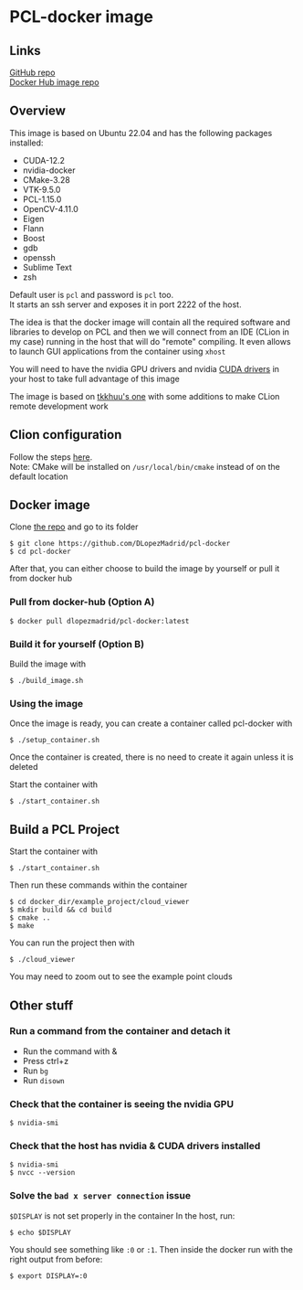 # PCL-docker image
## Links
[GitHub repo](https://github.com/DLopezMadrid/pcl-docker)  
[Docker Hub image repo](https://hub.docker.com/repository/docker/dlopezmadrid/pcl-docker)


## Overview
This image is based on Ubuntu 22.04 and has the following packages installed:
- CUDA-12.2
- nvidia-docker
- CMake-3.28
- VTK-9.5.0
- PCL-1.15.0
- OpenCV-4.11.0
- Eigen
- Flann
- Boost
- gdb
- openssh
- Sublime Text
- zsh

Default user is `pcl` and password is `pcl` too.  
It starts an ssh server and exposes it in port 2222 of the host.

The idea is that the docker image will contain all the required software and libraries to develop on PCL and then we will connect from an IDE (CLion in my case) running in the host that will do "remote" compiling. It even allows to launch GUI applications from the container using `xhost`

You will need to have the nvidia GPU drivers and nvidia [CUDA drivers](https://linuxconfig.org/how-to-install-cuda-on-ubuntu-20-04-focal-fossa-linux) in your host to take full advantage of this image 

The image is based on [tkkhuu's one](https://github.com/tkkhuu/camera_lidar_calibration.git) with some additions to make CLion remote development work

## Clion configuration
Follow the steps [here](https://austinmorlan.com/posts/docker_clion_development/).  
Note: CMake will be installed on `/usr/local/bin/cmake` instead of on the default location


## Docker image
Clone [the repo](https://github.com/DLopezMadrid/pcl-docker) and go to its folder  
```
$ git clone https://github.com/DLopezMadrid/pcl-docker
$ cd pcl-docker
```
After that, you can either choose to build the image by yourself or pull it from docker hub

### Pull from docker-hub (Option A)
```
$ docker pull dlopezmadrid/pcl-docker:latest
```


### Build it for yourself (Option B)
Build the image with 
```
$ ./build_image.sh
```
### Using the image
Once the image is ready, you can create a container called pcl-docker with
```
$ ./setup_container.sh  
```
Once the container is created, there is no need to create it again unless it is deleted

Start the container with 
```
$ ./start_container.sh
```


## Build a PCL Project

Start the container with
```
$ ./start_container.sh
```
Then run these commands within the container
```
$ cd docker_dir/example_project/cloud_viewer
$ mkdir build && cd build
$ cmake ..
$ make
```
You can run the project then with
```
$ ./cloud_viewer
```
You may need to zoom out to see the example point clouds

## Other stuff

### Run a command from the container and detach it
- Run the command with &
- Press ctrl+z
- Run `bg`
- Run `disown`

### Check that the container is seeing the nvidia GPU
```
$ nvidia-smi
```

### Check that the host has nvidia & CUDA drivers installed
```
$ nvidia-smi
$ nvcc --version
```

### Solve the `bad x server connection` issue
`$DISPLAY` is not set properly in the container
In the host, run:
```
$ echo $DISPLAY
```
You should see something like `:0` or `:1`. Then inside the docker run with the right output from before:
```
$ export DISPLAY=:0
```
